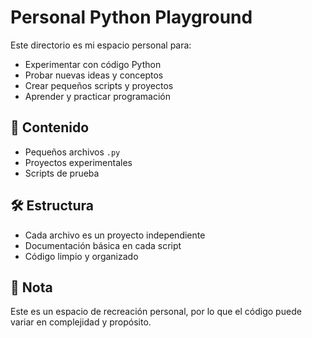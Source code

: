 # Personal Python Playground

Este directorio es mi espacio personal para:
- Experimentar con código Python
- Probar nuevas ideas y conceptos
- Crear pequeños scripts y proyectos
- Aprender y practicar programación

## 📁 Contenido
- Pequeños archivos `.py`
- Proyectos experimentales
- Scripts de prueba

## 🛠️ Estructura
- Cada archivo es un proyecto independiente
- Documentación básica en cada script
- Código limpio y organizado

## 📝 Nota
Este es un espacio de recreación personal, por lo que el código puede variar en complejidad y propósito.
